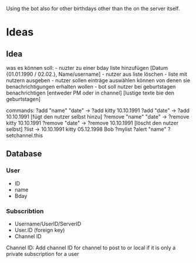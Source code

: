 Using the bot also for other birthdays other than the on the server itself.

# Ideas 
## Idea
was es können soll:
	- nuzter zu einer bday liste hinzufügen [Datum {01.01.1990 / 02.02.}, Name/username]
	- nutzer aus liste löschen
	- liste mit nutzern ausgeben
	- nutzer sollen einträge auswählen können von denen sie benachrichtigungen erhalten wollen
	- bot soll nutzer bei geburtstagen benachrichtigen [entweder PM oder in channel]
	[lustige texte bie den geburtstagen]
	
commands:
	?add "name" "date" -> ?add kitty 10.10.1991
	?add "date" -> ?add 10.10.1991 [fügt den nutzer selbst hinzu]
	?remove "name" "date" -> ?remove kitty 10.10.1991
	?remove "date" -> ?remove 10.10.1991 [löscht den nutzer selbst]
	?list -> 10.10.1991 kitty
			 05.12.1998 Bob
	?mylist
	?alert "name"
	?setchannel.this

## Database
### User

- ID
- name
- Bday

### Subscribtion

- Username/UserID/ServerID
- User.ID (foreign key)
- Channel ID

Channel ID: Add channel ID for channel to post to or local if it is only a private subscription for a user